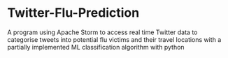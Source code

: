 # Twitter-Flu-Prediction
A program using Apache Storm to access real time Twitter data to categorise tweets into potential flu victims and their travel locations with a partially implemented ML classification algorithm with python
